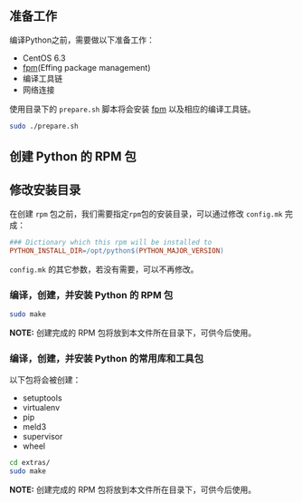 ## 准备工作

编译Python之前，需要做以下准备工作：

* CentOS 6.3
* [fpm](Effing package management)
* 编译工具链
* 网络连接

使用目录下的 `prepare.sh` 脚本将会安装 [fpm] 以及相应的编译工具链。

``` bash
sudo ./prepare.sh
```

## 创建 Python 的 RPM 包

## 修改安装目录

在创建 `rpm` 包之前，我们需要指定`rpm`包的安装目录，可以通过修改 `config.mk` 完成：

``` makefile
### Dictionary which this rpm will be installed to
PYTHON_INSTALL_DIR=/opt/python$(PYTHON_MAJOR_VERSION)
```

`config.mk` 的其它参数，若没有需要，可以不再修改。

### 编译，创建，并安装 Python 的 RPM 包


``` bash
sudo make
```

**NOTE:** 创建完成的 RPM 包将放到本文件所在目录下，可供今后使用。


### 编译，创建，并安装 Python 的常用库和工具包

以下包将会被创建：

- setuptools
- virtualenv
- pip
- meld3
- supervisor
- wheel


``` bash
cd extras/
sudo make
```

**NOTE:** 创建完成的 RPM 包将放到本文件所在目录下，可供今后使用。

[fpm]: https://github.com/jordansissel/fpm
